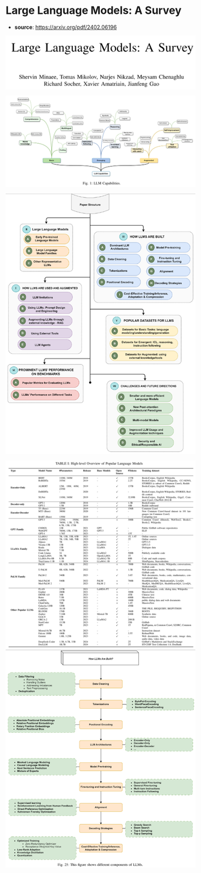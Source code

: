 # **Large Language Models: A Survey**

* **source**: https://arxiv.org/pdf/2402.06196

![1717749148835](image/large_language_models_A_Survey/1717749148835.png)

![1717749164385](image/large_language_models_A_Survey/1717749164385.png)

![1717749243714](image/large_language_models_A_Survey/1717749243714.png)

![1717749355458](image/large_language_models_A_Survey/1717749355458.png)![1717749634164](image/large_language_models_A_Survey/1717749634164.png)
